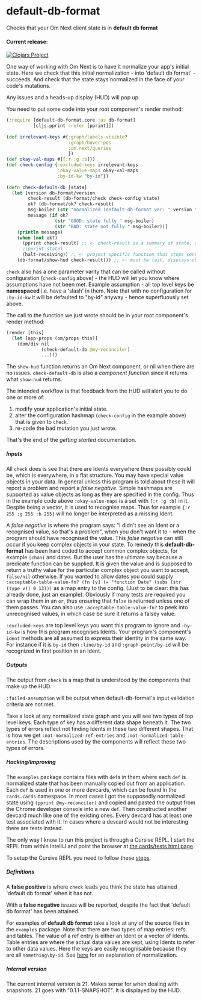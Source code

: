 # default-db-format
Checks that your Om Next client state is in **default db format**

#### Current release:

[![Clojars Project](https://img.shields.io/clojars/v/default-db-format.svg)](https://clojars.org/default-db-format)

One way of working with Om Next is to have it normalize your app's initial state. 
Here we check that this initial 
normalization - into 'default db format' - succeeds. And check that the state stays 
normalized in the face of your code's mutations.
  
Any issues and a heads-up display (HUD) will pop up.

You need to put some code into your root component's render method:

````clojure
(:require [default-db-format.core :as db-format]
          [cljs.pprint :refer [pprint]])
  
(def irrelevant-keys #{:graph/labels-visible?
                       :graph/hover-pos
                       :om.next/queries
                       })
(def okay-val-maps #{[:r :g :b]})
(def check-config {:excluded-keys irrelevant-keys
                   :okay-value-maps okay-val-maps
                   :by-id-kw "by-id"})
  
(defn check-default-db [state]
  (let [version db-format/version
        check-result (db-format/check check-config state)
        ok? (db-format/ok? check-result)
        msg-boiler (str "normalized (default-db-format ver: " version ")")
        message (if ok?
                  (str "GOOD: state fully " msg-boiler)
                  (str "BAD: state not fully " msg-boiler))]
    (println message)
    (when (not ok?)
      (pprint check-result) ;; <- check-result is a summary of state, so print one or the other
      ;(pprint state)
      (halt-receiving)) ;; <- project specific function that stops continuous state updates
    (db-format/show-hud check-result))) ;; <- must be last, displays check-result
````

`check` also has a one parameter varity that can be called without configuration (`check-config` above) - the HUD will let 
you know where assumptions have not been met. Example assumption - all top level keys be **namespaced** i.e. have a 'slash' in them.
Note that with no configuration for `:by-id-kw` it will be defaulted to "by-id" anyway - hence superfluously set above.

The call to the function we just wrote should be in your root component's render method:

````clojure
(render [this]
  (let [app-props (om/props this)]
    (dom/div nil
             (check-default-db @my-reconciler)
             ...)))
````

The `show-hud` function returns an Om Next component, or nil when there are no issues. 
`check-default-db` is also a *component function* since it returns what `show-hud` returns.  
  
The intended workflow is that feedback from the HUD will alert you to do one or more of:
 
 1. modify your application's initial state.
 2. alter the configuration hashmap (`check-config` in the example above) that is given to `check`.
 3. re-code the bad mutation you just wrote.
 
That's the end of the *getting started* documentation.
    
##### Inputs

All `check` does is see that there are Idents everywhere there possibly could be, which is everywhere, in a
flat structure. You may have special value objects in your data. In general unless this program is told about these it
will report a problem and report a *false negative*. Simple hashmaps are supported as value objects as long as they are
specified in the config. Thus in the example code above `:okay-value-maps` is a set with `[:r :g :b]` in it. Despite being a
vector, it is used to recognise maps. Thus for example `{:r 255 :g 255 :b 255}` will no longer be interpreted as a
missing Ident.

A *false negative* is where the program says: "I didn't see an Ident or a recognised value, so that's a problem", when you
 don't want it to - when the program should have recognised the value. This *false negative* can still occur if you keep 
 complex objects in your state. To remedy this **default-db-format**
 has been hard coded to accept common complex objects, for example `(chan)` and dates. But the user has the ultimate say
 because a predicate function can be supplied. It is given the value and is supposed to return a truthy value for the particular complex
 object you want to accept, `false/nil` otherwise. If you wanted to allow 
 dates you could supply `:acceptable-table-value-fn? (fn [v] (= "function Date" (subs (str (type v)) 0 13)))` as a map entry 
 to the config. (Just to be clear: this has already done, just an example). Obviously if many tests are required you can wrap
 them in an `or`, thus ensuring that `false` is returned unless one of them passes. You can also use `:acceptable-table-value-fn?` to peek into
 unrecognised values, in which case be sure it returns a falsey value.
    
`:excluded-keys` are top level keys you want this program to ignore and `:by-id-kw` is how this program recognises
Idents. Your program's component's `ident` methods are all assumed to express their identity  in the same way.
For instance if it is `by-id` then `:line/by-id` and `:graph-point/by-id` will be recognized in first position in an Ident.     
  
##### Outputs  

The output from `check` is a map that is understood by the components that make up the HUD.

`:failed-assumption` will be output when default-db-format's input validation criteria are not met.

Take a look at any normalized state graph and you will see two types of top level keys. Each type of key has a
different data shape beneath it. The two types of errors reflect not finding Idents in these two different shapes.
That is how we get `:not-normalized-ref-entries` and `:not-normalized-table-entries`. The descriptions used by the 
components will reflect these two types of errors.  
  
##### Hacking/Improving
  
The `examples` package contains files with `def`s in them where each `def` is normalized state that has 
been manually copied out from an application. Each `def` is used in one or more devcards, which can
be found in the `cards.cards` namespace. In most cases I got the supposedly normalized state
using `(pprint @my-reconciler)` and copied and pasted the output from the Chrome developer console into 
a new `def`. Then constructed another devcard much like one of the existing ones. Every devcard has 
at least one test associated with it. In cases where a devcard would not be interesting there are tests 
instead. 

The only way I know to run this project is through a Cursive REPL. I start the REPL from within 
IntelliJ and point the browser at [the cards/tests html page](http://localhost:3449/cards.html#!/cards.cards).

To setup the Cursive REPL you need to follow these [steps](https://github.com/bhauman/lein-figwheel/wiki/Running-figwheel-in-a-Cursive-Clojure-REPL#create-a-clojuremain-cursive-repl-configuration).    
    
##### Definitions
    
A **false positive** is where `check` leads you think the state has attained 'default db format' when it has not. 

With a **false negative** issues will be reported, despite the fact that 'default db format' has been attained.

For examples of **default db format** take a look at any of the source files in the `examples` package. Note that there
 are two types of map entries: refs and tables. The value of a ref entry is either an Ident or a vector of Idents. Table
 entries are where the actual data values are kept, using Idents to refer to other data values. Here the keys are easily 
 recognisable because they are all `something\by-id`. See [here](https://github.com/omcljs/om/wiki/Components,-Identity-&-Normalization)
 for an explanation of normalization. 

##### Internal version

The current internal version is 21. Makes sense for when dealing with snapshots. 21 goes with "0.1.1-SNAPSHOT". It is displayed by
 the HUD.
    